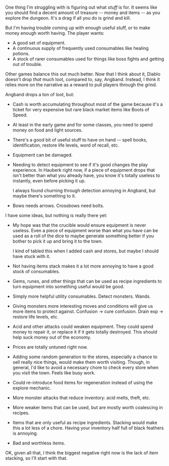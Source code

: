 One thing I'm struggling with is figuring out what *stuff* is for. It seems
like you should find a decent amount of treasure -- money and items -- as you
explore the dungeon. It's a drag if all you do is grind and kill.

But I'm having trouble coming up with enough useful stuff, or to make money
enough worth having. The player wants:

*   A good set of equipment.
*   A continuous supply of frequently used consumables like healing potions.
*   A stock of rarer consumables used for things like boss fights and getting
    out of trouble.

Other games balance this out much better. Now that I think about it, Diablo
doesn't drop *that* much loot, compared to, say, Angband. Instead, I think it
relies more on the narrative as a reward to pull players through the grind.

Angband drops a ton of loot, but:

*  Cash is worth accumulating throughout most of the game because it's a ticket
   for very expensive but rare black market items like Boots of Speed.

*  At least in the early game and for some classes, you need to spend money on
   food and light sources.

*  There's a good bit of useful stuff to have on hand -- spell books,
   identification, restore life levels, word of recall, etc.

*  Equipment can be damaged.

*  Needing to detect equipment to see if it's good changes the play experience.
   In Hauberk right now, if a piece of equipment drops that isn't better than
   what you already have, you know it's totally useless to instantly, even
   before picking it up.

   I always found churning through detection annoying in Angband, but maybe
   there's something to it.

*  Bows needs arrows. Crossbows need bolts.

I have some ideas, but nothing is really there yet:

*   My hope was that the crucible would ensure equipment is never useless. Even
    a piece of equipment worse than what you have can be used as a roll of the
    dice to maybe generate something better if you bother to pick it up and
    bring it to the town.

    I kind of tabled this when I added cash and stores, but maybe I should have
    stuck with it.

*   Not having items stack makes it a lot more annoying to have a good stock of
    consumables.

*   Gems, runes, and other things that can be used as recipe ingredients to
    turn equipment into something useful would be good.

*   Simply more helpful utility consumables. Detect monsters. Wands.

*   Giving monsters more interesting moves and conditions will give us more
    items to protect against. Confusion -> cure confusion. Drain exp -> restore
    life levels, etc.

*   Acid and other attacks could weaken equipment. They could spend money to
    repair it, or replace it if it gets totally destroyed. This should help
    suck money out of the economy.

*   Prices are totally untuned right now.

*   Adding some random generation to the stores, especially a chance to sell
    really nice things, would make them worth visiting. Though, in general, I'd
    like to avoid a necessary chore to check every store when you visit the
    town. Feels like busy work.

*   Could re-introduce food items for regeneration instead of using the explore
    mechanic.

*   More monster attacks that reduce inventory: acid melts, theft, etc.

*   More weaker items that can be used, but are mostly worth coalescing in
    recipes.

*   Items that are only useful as recipe ingredients. Stacking would make this
    a lot less of a chore. Having your inventory half full of black feathers
    is annoying.

*   Bad and worthless items.

OK, given all that, I think the biggest negative right now is the lack of item
stacking, so I'll start with that.

